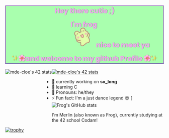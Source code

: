 [![MasterHead](https://raw.githubusercontent.com/codingfrog27/codingfrog27/main/banner.png)](https://github.com/codingfrog27)

<img align='left' src="https://badge42.vercel.app/api/v2/cl6aq7snp000609l16df3jlsk/stats?cursusId=21&coalitionId=58)" alt="mde-cloe's 42 stats" height="170"/>

<a href="https://github.com/JaeSeoKim/badge42"><img src="https://badge42.vercel.app/api/v2/cl6aq7snp000609l16df3jlsk/stats?cursusId=21&coalitionId=58" alt="mde-cloe's 42 stats" /></a>


- 🔭  currently working on __so_long__
- 🌱 learning C 
- 🌸 Pronouns: he/they
- ⚡ Fun fact: I'm a just dance legend 😌
[![Frog's GitHub stats](https://github-readme-stats.vercel.app/api?username=codingfrog27&show_icons=true&theme=cobalt&hide=stars,prs,issues,contribs)


I'm Merlin (also known as Frog), currently studying at the 42 school Codam!

[![trophy](https://github-profile-trophy.vercel.app/?username=codingfrog27)](https://github.com/ryo-ma/github-profile-trophy)

